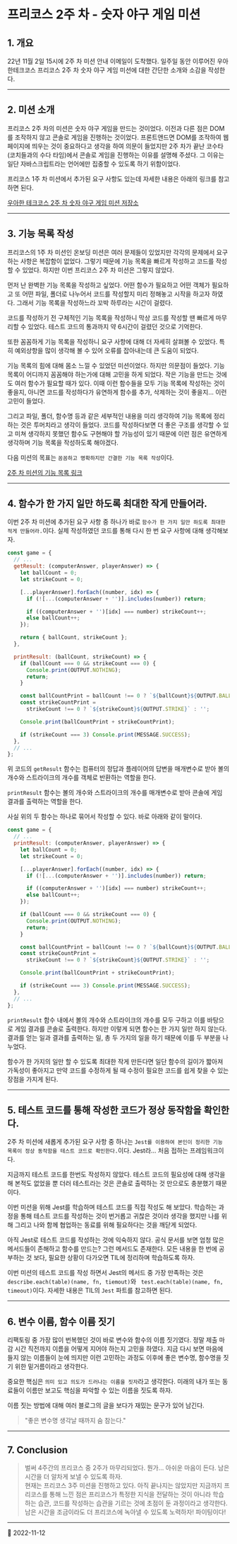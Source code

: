 # 프리코스 2주 차 - 숫자 야구 게임 미션

## 1. 개요

22년 11월 2일 15시에 2주 차 미션 안내 이메일이 도착했다. 일주일 동안 이루어진 우아한테크코스 프리코스 2주 차 숫자 야구 게임 미션에 대한 간단한 소개와 소감을 작성한다.

---

## 2. 미션 소개

프리코스 2주 차의 미션은 숫자 야구 게임을 만드는 것이었다. 이전과 다른 점은 DOM를 조작하지 않고 콘솔로 게임을 진행하는 것이었다. 프론트앤드면 DOM를 조작하여 웹 페이지에 띄우는 것이 중요하다고 생각을 하여 의문이 들었지만 2주 차가 끝난 코수타(코치들과의 수다 타임)에서 콘솔로 게임을 진행하는 이유를 설명해 주셨다. 그 이유는 일단 자바스크립트라는 언어에만 집중할 수 있도록 하기 위함이었다.

프리코스 1주 차 미션에서 추가된 요구 사항도 있는데 자세한 내용은 아래의 링크를 참고하면 된다.

[우아한 테크코스 2주 차 숫자 야구 게임 미션 저장소](https://github.com/woowacourse-precourse/javascript-baseball)

---

## 3. 기능 목록 작성

프리코스의 1주 차 미션인 온보딩 미션은 여러 문제들이 있었지만 각각의 문제에서 요구하는 사항은 복잡함이 없었다. 그렇기 때문에 기능 목록을 빠르게 작성하고 코드를 작성할 수 있었다. 하지만 이번 프리코스 2주 차 미션은 그렇지 않았다.

먼저 난 완벽한 기능 목록을 작성하고 싶었다. 어떤 함수가 필요하고 어떤 객체가 필요하고 또 어떤 파일, 폴더로 나누어서 코드를 작성할지 미리 정해놓고 시작을 하고자 하였다. 그래서 기능 목록을 작성하느라 꼬박 하루라는 시간이 걸렸다.

코드를 작성하기 전 구체적인 기능 목록을 작성하니 막상 코드를 작성할 땐 빠르게 마무리할 수 있었다. 테스트 코드의 통과까지 약 6시간이 걸렸던 것으로 기억한다.

또한 꼼꼼하게 기능 목록을 작성하니 요구 사항에 대해 더 자세히 살펴볼 수 있었다. 특히 예외상항을 많이 생각해 볼 수 있어 오류를 잡아내는데 큰 도움이 되었다.

기능 목록의 힘에 대해 몸소 느낄 수 있었던 미션이었다. 하지만 의문점이 들었다. 기능 목록이 어디까지 꼼꼼해야 하는가에 대해 고민을 하게 되었다. 작은 기능을 만드는 것에도 여러 함수가 필요할 때가 있다. 이때 이런 함수들을 모두 기능 목록에 작성하는 것이 좋을지, 아니면 코드를 작성하다가 유연하게 함수를 추가, 삭제하는 것이 좋을지... 이런 고민이 들었다.

그리고 파일, 폴더, 함수명 등과 같은 세부적인 내용을 미리 생각하여 기능 목록에 정리하는 것은 투머치라고 생각이 들었다. 코드를 작성하다보면 더 좋은 구조를 생각할 수 있고 미쳐 생각하지 못했던 함수도 구현해야 할 가능성이 있기 때문에 이런 점은 유연하게 생각하며 기능 목록을 작성하도록 해야겠다.

다음 미션의 목표는 `꼼꼼하고 명확하지만 간결한 기능 목록 작성`이다.

[2주 차 미션의 기능 목록 링크](https://github.com/nlom0218/javascript-baseball/tree/nlom0218/docs)

---

## 4. 함수가 한 가지 일만 하도록 최대한 작게 만들어라.

이번 2주 차 미션에 추가된 요구 사항 중 하나가 바로 `함수가 한 가지 일만 하도록 최대한 적게 만들어라.`이다. 실제 작성하였던 코드를 통해 다시 한 번 요구 사항에 대해 생각해보자.

```javascript
const game = {
  // ...
  getResult: (computerAnswer, playerAnswer) => {
    let ballCount = 0;
    let strikeCount = 0;

    [...playerAnswer].forEach((number, idx) => {
      if (![...(computerAnswer + '')].includes(number)) return;

      if ((computerAnswer + '')[idx] === number) strikeCount++;
      else ballCount++;
    });

    return { ballCount, strikeCount };
  },

  printResult: (ballCount, strikeCount) => {
    if (ballCount === 0 && strikeCount === 0) {
      Console.print(OUTPUT.NOTHING);
      return;
    }

    const ballCountPrint = ballCount !== 0 ? `${ballCount}${OUTPUT.BALL} ` : '';
    const strikeCountPrint =
      strikeCount !== 0 ? `${strikeCount}${OUTPUT.STRIKE}` : '';

    Console.print(ballCountPrint + strikeCountPrint);

    if (strikeCount === 3) Console.print(MESSAGE.SUCCESS);
  },
  // ...
};
```

위 코드의 `getResult` 함수는 컴퓨터의 정답과 플레이어의 답변을 매개변수로 받아 볼의 개수와 스트라이크의 개수를 객체로 반환하는 역할을 한다.

`printResult` 함수는 볼의 개수와 스트라이크의 개수를 매개변수로 받아 콘솔에 게임 결과를 출력하는 역할을 한다.

사실 위의 두 함수는 하나로 묶어서 작성할 수 있다. 바로 아래와 같이 말이다.

```javascript
const game = {
  // ...
  printResult: (computerAnswer, playerAnswer) => {
    let ballCount = 0;
    let strikeCount = 0;

    [...playerAnswer].forEach((number, idx) => {
      if (![...(computerAnswer + '')].includes(number)) return;

      if ((computerAnswer + '')[idx] === number) strikeCount++;
      else ballCount++;
    });

    if (ballCount === 0 && strikeCount === 0) {
      Console.print(OUTPUT.NOTHING);
      return;
    }

    const ballCountPrint = ballCount !== 0 ? `${ballCount}${OUTPUT.BALL} ` : '';
    const strikeCountPrint =
      strikeCount !== 0 ? `${strikeCount}${OUTPUT.STRIKE}` : '';

    Console.print(ballCountPrint + strikeCountPrint);

    if (strikeCount === 3) Console.print(MESSAGE.SUCCESS);
  },
  // ...
};
```

`printResult` 함수 내에서 볼의 개수와 스트라이크의 개수를 모두 구하고 이를 바탕으로 게임 결과를 콘솔로 출력한다. 하지만 이렇게 되면 함수는 한 가지 일만 하지 않는다. 결과를 얻는 일과 결과를 출력하는 일, 총 두 가지의 일을 하기 때문에 이를 두 부분을 나누었다.

함수가 한 가지의 일만 할 수 있도록 최대한 작게 만든다면 일단 함수의 길이가 짧아져 가독성이 좋아지고 만약 코드를 수정하게 될 때 수정이 필요한 코드를 쉽게 찾을 수 있는 장점을 가지게 된다.

---

## 5. 테스트 코드를 통해 작성한 코드가 정상 동작함을 확인한다.

2주 차 미션에 새롭게 추가된 요구 사항 중 하나는 `Jest를 이용하여 본인이 정리한 기능 목록이 정상 동작함을 테스트 코드로 확인한다.`이다. Jest라... 처음 접하는 프레임워크이다.

지금까지 테스트 코드를 한번도 작성하지 않았다. 테스트 코드의 필요성에 대해 생각을 해 본적도 없었을 뿐 더러 테스트라는 것은 콘솔로 출력하는 것 만으로도 충분했기 때문이다.

이번 미션을 위해 Jest를 학습하며 테스트 코드를 직접 작성도 해 보았다. 학습하는 과정을 통해 테스트 코드를 작성하는 것이 번거롭고 귀찮은 것이라 생각을 했지만 나를 위해 그리고 나와 함께 협업하는 동료를 위해 필요하다는 것을 깨닫게 되었다.

아직 Jest로 테스트 코드를 작성하는 것에 익숙하지 않다. 공식 문서를 보면 엄청 많은 메서드들이 존해하고 함수를 만드는? 그런 메서드도 존재한다. 모든 내용을 한 번에 공부하는 것 보다, 필요한 상황이 다가오면 TIL에 정리하며 학습하도록 하자.

이번 미션의 테스트 코드를 작성 하면서 Jest의 메서드 중 가장 만족하는 것은 `describe.each(table)(name, fn, tiemout)`와 ` test.each(table)(name, fn, timeout)`이다. 자세한 내용은 TIL의 `Jest` 파트를 참고하면 된다.

---

## 6. 변수 이름, 함수 이름 짓기

리팩토링 중 가장 많이 번복했던 것이 바로 변수와 함수의 이름 짓기였다. 정말 제출 마감 시간 직전까지 이름을 어떻게 지어야 하는지 고민을 하였다. 지금 다시 보면 마음에 들지 않는 이름들이 눈에 띄지만 이런 고민하는 과정도 이후에 좋은 변수명, 함수명을 짓기 위한 밑거름이라고 생각한다.

중요한 핵심은 `의미 있고 의도가 드러나는 이름을 짓자`라고 생각한다. 미래의 내가 또는 동료들이 이름만 보고도 핵심을 파악할 수 있는 이름을 짓도록 하자.

이름 짓는 방법에 대해 여러 블로그의 글을 보다가 재밌는 문구가 있어 남긴다.

> "좋은 변수명 생각날 때까지 숨 참는다."

---

## 7. Conclusion

> 벌써 4주간의 프리코스 중 2주가 마무리되었다. 뭔가... 아쉬운 마음이 든다. 남은 시간을 더 알차게 보낼 수 있도록 하자.  
> 현재는 프리코스 3주 미션을 진행하고 있다. 아직 끝나지는 않았지만 지금까지 프리코스를 통해 느낀 점은 프리코스가 특정한 지식을 전달하는 것이 아니라 학습하는 습관, 코드를 작성하는 습관을 기르는 것에 초점이 둔 과정이라고 생각한다. 남은 시간을 조금이라도 더 프리코스에 녹아낼 수 있도록 노력하자! 파이팅이다!

---

📅 2022-11-12
